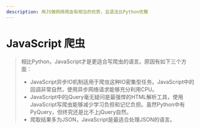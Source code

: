 ```yaml
---
description: 用JS做网络爬虫有相当的优势，且语法比Python优雅
---
```


# JavaScript 爬虫

> 相比Python，JavaScript才是更适合写爬虫的语言。原因有如下三个方面：
>
> * JavaScript异步IO机制适用于爬虫这种IO密集型任务。JavaScript中的回调非常自然，使用异步网络请求能够充分利用CPU。
> * JavaScript中的jQuery毫无疑问是最强悍的HTML解析工具，使用JavaScript写爬虫能够减少学习负担和记忆负担。虽然Python中有PyQuery，但终究还是比不上jQuery自然。
> * 爬取结果多为JSON，JavaScript是最适合处理JSON的语言。

